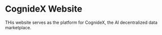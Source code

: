 # CognideX Website

THis website serves as the platform for CognideX, the AI decentralized data marketplace.